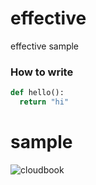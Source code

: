 # effective
effective sample

### How to write

```python
def hello():
  return "hi"
```

# sample
![cloudbook](https://user-images.githubusercontent.com/56849170/90552842-6de4a600-e161-11ea-8403-a29ec13733bd.jpg)
